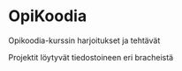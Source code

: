 # OpiKoodia

Opikoodia-kurssin harjoitukset ja tehtävät

Projektit löytyvät tiedostoineen eri bracheistä
